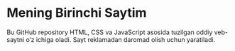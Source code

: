# Mening Birinchi Saytim

Bu GitHub repository HTML, CSS va JavaScript asosida tuzilgan oddiy veb-saytni o‘z ichiga oladi. Sayt reklamadan daromad olish uchun yaratiladi.
